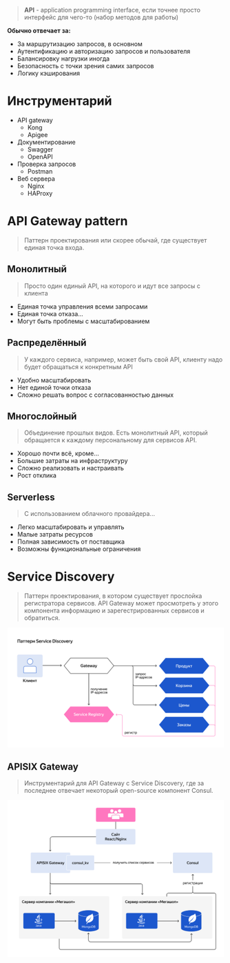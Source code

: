 > **API** - application programming interface, если точнее просто интерфейс для чего-то (набор методов для работы)

**Обычно отвечает за:**
* За маршрутизацию запросов, в основном
* Аутентификацию и авторизацию запросов и пользователя
* Балансировку нагрузки иногда
* Безопасность с точки зрения самих запросов
* Логику кэширования
# Инструментарий
* API gateway
	* Kong
	* Apigee
* Документирование
	* Swagger
	* OpenAPI
* Проверка запросов
	* Postman
* Веб сервера
	* Nginx
	* HAProxy
# API Gateway pattern
> Паттерн проектирования или скорее обычай, где существует единая точка входа.
## Монолитный
> Просто один единый API, на которого и идут все запросы с клиента
* Единая точка управления всеми запросами
* Единая точка отказа...
* Могут быть проблемы с масштабированием
## Распределённый
> У каждого сервиса, например, может быть свой API, клиенту надо будет обращаться к конкретным API
* Удобно масштабировать
* Нет единой точки отказа
* Сложно решать вопрос с согласованностью данных
## Многослойный
> Объединение прошлых видов. Есть монолитный API, который обращается к каждому персональному для сервисов API.
* Хорошо почти всё, кроме...
* Большие затраты на инфраструктуру
* Сложно реализовать и настраивать
* Рост отклика
## Serverless
> С использованием облачного провайдера...
* Легко масштабировать и управлять
* Малые затраты ресурсов
* Полная зависимость от поставщика
* Возможны функциональные ограничения
# Service Discovery
> Паттерн проектирования, в котором существует прослойка регистратора сервисов. 
> API Gateway может просмотреть у этого компонента информацию и зарегестрированных сервисов и обратиться.

![](image-storage/3_2_1721657376.png)
## APISIX Gateway
> Инструментарий для API Gateway с Service Discovery, где за последнее отвечает некоторый open-source компонент Consul.

![](image-storage/3_1721030837.png)
